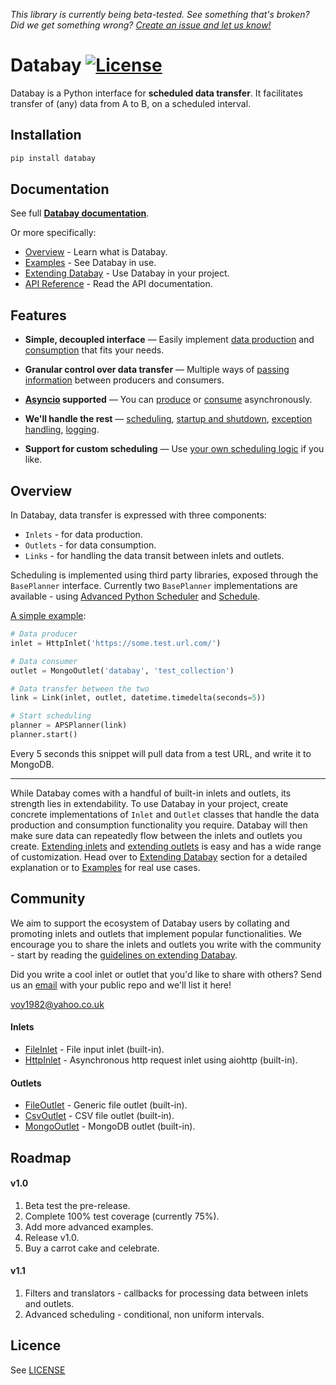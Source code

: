 *This library is currently being beta-tested. See something that's broken? Did we get something wrong? [Create an issue and let us know!][issues]*

# Databay [![License](https://img.shields.io/badge/License-Apache%202.0-blue.svg)](https://opensource.org/licenses/Apache-2.0)
          


Databay is a Python interface for **scheduled data transfer**. It facilitates transfer of (any) data from A to B, on a scheduled interval.

## Installation

```python
pip install databay
```

## Documentation

See full **[Databay documentation][docs]**.

Or more specifically:

* [Overview][overview] - Learn what is Databay.
* [Examples][examples] - See Databay in use.
* [Extending Databay][extending] - Use Databay in your project.
* [API Reference][api] - Read the API documentation.


## Features

* **Simple, decoupled interface** — Easily implement [data production][extending_inlets] and [consumption][extending_outlets] that fits your needs.

* **Granular control over data transfer** — Multiple ways of [passing information][records] between producers and consumers.

* **[Asyncio][asyncio] supported** — You can [produce][async_inlet] or [consume][async_outlet] asynchronously.

* **We'll handle the rest** — [scheduling][scheduling], [startup and shutdown][startup_and_shutdown], [exception handling][exceptions], [logging][logging].

* **Support for custom scheduling** — Use [your own scheduling logic][extending_base_planner] if you like.


  
## Overview

In Databay, data transfer is expressed with three components:

* `Inlets` - for data production.
* `Outlets` - for data consumption.
* `Links` - for handling the data transit between inlets and outlets.

Scheduling is implemented using third party libraries, exposed through the `BasePlanner` interface. Currently two `BasePlanner` implementations are available - using [Advanced Python Scheduler][aps] and [Schedule][schedule].

[A simple example][simple_example]:

```python
# Data producer
inlet = HttpInlet('https://some.test.url.com/')

# Data consumer
outlet = MongoOutlet('databay', 'test_collection')

# Data transfer between the two
link = Link(inlet, outlet, datetime.timedelta(seconds=5))

# Start scheduling
planner = APSPlanner(link)
planner.start()
```

Every 5 seconds this snippet will pull data from a test URL, and write it to MongoDB.

---- 

While Databay comes with a handful of built-in inlets and outlets, its strength lies in extendability. To use Databay in your project, create concrete implementations of `Inlet` and `Outlet` classes that handle the data production and consumption functionality you require. Databay will then make sure data can repeatedly flow between the inlets and outlets you create. [Extending inlets][extending_inlets] and [extending outlets][extending_outlets] is easy and has a wide range of customization. Head over to [Extending Databay][extending] section for a detailed explanation or to [Examples][examples] for real use cases. 

## Community

We aim to support the ecosystem of Databay users by collating and promoting inlets and outlets that implement popular functionalities. We encourage you to share the inlets and outlets you write with the community - start by reading the [guidelines on extending Databay][extending].

Did you write a cool inlet or outlet that you'd like to share with others? Send us an [email][voy1982_email] with your public repo and we'll list it here!

[voy1982@yahoo.co.uk][voy1982_email]

#### Inlets

* [FileInlet](https://databay.readthedocs.io/en/latest/api/databay/inlets/file_inlet/index.html) - File input inlet (built-in).
* [HttpInlet](https://databay.readthedocs.io/en/latest/api/databay/inlets/http_inlet/index.html) - Asynchronous http request inlet using aiohttp (built-in).

#### Outlets

* [FileOutlet](https://databay.readthedocs.io/en/latest/api/databay/outlets/file_outlet/index.html) - Generic file outlet (built-in).
* [CsvOutlet](https://databay.readthedocs.io/en/latest/api/databay/outlets/csv_outlet/index.html) - CSV file outlet (built-in).
* [MongoOutlet](https://databay.readthedocs.io/en/latest/api/databay/outlets/mongo_outlet/index.html) - MongoDB outlet (built-in).


## Roadmap

#### v1.0
1. Beta test the pre-release.
1. Complete 100% test coverage (currently 75%).
1. Add more advanced examples.
1. Release v1.0.
1. Buy a carrot cake and celebrate.

#### v1.1
1. Filters and translators - callbacks for processing data between inlets and outlets.
1. Advanced scheduling - conditional, non uniform intervals.


## Licence

See [LICENSE](LICENSE)


  [docs]: https://databay.readthedocs.io/
  [overview]: https://databay.readthedocs.io/en/latest/introduction.html#overview
  [examples]: https://databay.readthedocs.io/en/latest/examples.html
  [api]: https://databay.readthedocs.io/en/latest/api/databay/index.html
  [aps]: http://apscheduler.readthedocs.io/
  [schedule]: https://schedule.readthedocs.io/
  [simple_example]: https://databay.readthedocs.io/en/latest/examples.html#simple-usage
  [extending]: https://databay.readthedocs.io/en/latest/extending.html
  [extending_inlets]: https://databay.readthedocs.io/en/latest/extending/extending_inlets.html
  [extending_outlets]: https://databay.readthedocs.io/en/latest/extending/extending_outlets.html
  [asyncio]: https://docs.python.org/3/library/asyncio.html
  [records]: https://databay.readthedocs.io/en/latest/introduction.html#records
  [scheduling]: https://databay.readthedocs.io/en/latest/introduction.html#scheduling
  [exceptions]: https://databay.readthedocs.io/en/latest/introduction.html#exception-handling
  [logging]: https://databay.readthedocs.io/en/latest/introduction.html#logging
  [extending_base_planner]: https://databay.readthedocs.io/en/latest/extending/extending_base_planner.html
  [startup_and_shutdown]: https://databay.readthedocs.io/en/latest/introduction.html#start-and-shutdown
  [async_inlet]: https://databay.readthedocs.io/en/latest/extending/extending_inlets.html#asynchronous-inlet
  [async_outlet]: https://databay.readthedocs.io/en/latest/extending/extending_outlets.html#asynchronous-outlet
  [voy1982_email]: mailto:voy1982@yahoo.co.uk
  [issues]: https://github.com/Voyz/databay/issues